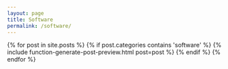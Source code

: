 ```yaml
---
layout: page
title: Software
permalink: /software/
---
```


<div class="posts">
	{% for post in site.posts %}
		{% if post.categories contains 'software' %}
			{% include function-generate-post-preview.html post=post %}
		{% endif %}
	{% endfor %}
</div>
